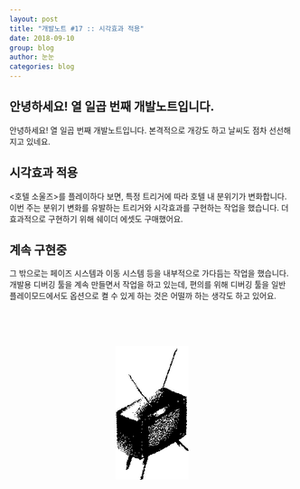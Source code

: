```yaml
---
layout: post
title: "개발노트 #17 :: 시각효과 적용"
date: 2018-09-10
group: blog
author: 눈눈
categories: blog
---
```


## 안녕하세요! 열 일곱 번째 개발노트입니다.

안녕하세요! 열 일곱 번째 개발노트입니다. 본격적으로 개강도 하고 날씨도 점차 선선해지고 있네요.


## 시각효과 적용

\<호텔 소울즈\>를 플레이하다 보면, 특정 트리거에 따라 호텔 내 분위기가 변화합니다.
이번 주는 분위기 변화를 유발하는 트리거와 시각효과를 구현하는 작업을 했습니다.
더 효과적으로 구현하기 위해 쉐이더 에셋도 구매했어요.


## 계속 구현중

그 밖으로는 페이즈 시스템과 이동 시스템 등을 내부적으로 가다듬는 작업을 했습니다.
개발용 디버깅 툴을 계속 만들면서 작업을 하고 있는데, 편의를 위해 디버깅 툴을 일반 플레이모드에서도 옵션으로 켤 수 있게 하는 것은 어떨까 하는 생각도 하고 있어요.

<div style="width:129px; height:236px; margin:auto; margin-top:80px;">
  <img src="\img\post\2018-09\tv.png">
  <div>
